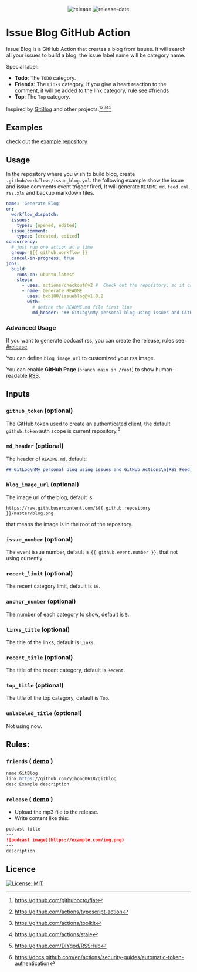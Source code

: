 <p align="center">
  <img src="https://img.shields.io/github/release/bxb100/issueblog.svg?style=flat-square" alt='release'>
  <img src="https://img.shields.io/github/release-date/bxb100/issueblog.svg?style=flat-square" alt='release-date'>
</p>

# Issue Blog GitHub Action

Issue Blog is a GitHub Action that creates a blog from issues. It will search all your issues to build a blog, the issue label name will be category name.

Special label:
 * **Todo**: The `TODO` category.
 * **Friends**: The `Links` category. If you give a heart reaction to the comment, it will be added to the link category, rule see [#friends](#friends)
 * **Top**: The `Top` category.

Inspired by [GitBlog](https://github.com/yihong0618/gitblog) and other projects.[^1][^2][^3][^4][^5]

## Examples

check out the [example repository](https://github.com/bxb100/issueblog-test)

## Usage

In the repository where you wish to build blog, create `.github/workflows/issue_blog.yml`. the following example show the issue and issue comments event trigger fired, It will generate `README.md`, `feed.xml`, `rss.xls` and backup markdown files.

```yaml
name: 'Generate Blog'
on:
  workflow_dispatch:
  issues:
    types: [opened, edited]
  issue_comment:
    types: [created, edited]
concurrency: 
  # just run one action at a time
  group: ${{ github.workflow }}
  cancel-in-progress: true
jobs:
  build:
    runs-on: ubuntu-latest
    steps:
      - uses: actions/checkout@v2 #  Check out the repository, so it can read the files it and do other operations
      - name: Generate README
        uses: bxb100/issueblog@v1.0.2
        with:
          # define the README.md file first line
          md_header: "## GitLog\nMy personal blog using issues and GitHub Actions\n[RSS Feed](https://bxb100.github.io/blog/feed.xml)"
```
### Advanced Usage
If you want to generate podcast rss, you can create the release, rules see [#release](#release).

You can define `blog_image_url` to customized your rss image.

You can enable __GitHub Page__ (`branch main in /root`) to show human-readable [RSS](https://bxb100.github.io/issueblog-test/feed.xml).

## Inputs

### `github_token` (optional)
The GitHub token used to create an authenticated client, the default `github.token` auth scope is current repository.[^7]

### `md_header` (optional)
The header of `README.md`, default:
```markdown
## GitLog\nMy personal blog using issues and GitHub Actions\n[RSS Feed](https://raw.githubusercontent.com/${{ github.repository }}/master/feed.xml)
```

### `blog_image_url` (optional)
The image url of the blog, default is

 `https://raw.githubusercontent.com/${{ github.repository }}/master/blog.png`

that means the image is in the root of the repository.

### `issue_number` (optional)
The event issue number, default is `{{ github.event.number }}`, that not using currently.

### `recent_limit` (optional)
The recent category limit, default is `10`.

### `anchor_number` (optional)
The number of each category to show, default is `5`.

### `links_title` (optional)
The title of the links, default is `Links`.

### `recent_title` (optional)
The title of the recent category, default is `Recent`.

### `top_title` (optional)
The title of the top category, default is `Top`.

### `unlabeled_title` (optional)
Not using now.


## Rules:
<a name="friends"></a>
### `friends` ( [demo](https://github.com/bxb100/issueblog-test/issues/1) )
```markdown
name:GitBlog
link:https://github.com/yihong0618/gitblog
desc:Example description
```

<a name="release"></a>
### `release` ( [demo](https://github.com/bxb100/issueblog-test/releases/tag/ep34) )
* Upload the mp3 file to the release.
* Write content like this:
```markdown
podcast title
---
![podcast image](https://example.com/img.png)
---
description
```

## Licence

[![License: MIT](https://img.shields.io/badge/License-MIT-yellow.svg?style=flat-square)](https://opensource.org/licenses/MIT)


[^1]: https://github.com/githubocto/flat
[^2]: https://github.com/actions/typescript-action
[^3]: https://github.com/actions/toolkit
[^4]: https://github.com/actions/stale
[^5]: https://github.com/DIYgod/RSSHub
[^6]: https://typlog.com/featured/podcasts
[^7]: https://docs.github.com/en/actions/security-guides/automatic-token-authentication
